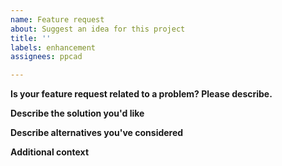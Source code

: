 ```yaml
---
name: Feature request
about: Suggest an idea for this project
title: ''
labels: enhancement
assignees: ppcad

---
```


**Is your feature request related to a problem? Please describe.**
<!--- A clear and concise description of what the problem is, e.g. I'm always frustrated when [...] --->

**Describe the solution you'd like**
<!--- A clear and concise description of what you want to happen. --->

**Describe alternatives you've considered**
<!--- A clear and concise description of any alternative solutions or features you've considered. --->

**Additional context**
<!--- Any other context or screenshots about the feature request. --->
